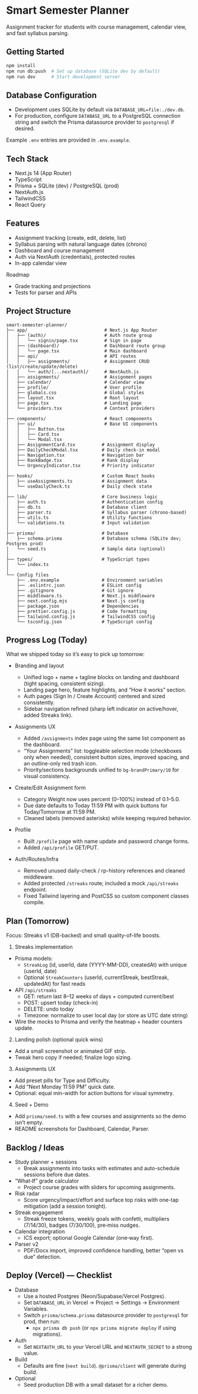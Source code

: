 # Smart Semester Planner

Assignment tracker for students with course management, calendar view, and fast syllabus parsing.

## Getting Started

```bash
npm install
npm run db:push  # Set up database (SQLite dev by default)
npm run dev      # Start development server
```

## Database Configuration

- Development uses SQLite by default via `DATABASE_URL=file:./dev.db`.
- For production, configure `DATABASE_URL` to a PostgreSQL connection string and switch the Prisma datasource provider to `postgresql` if desired.

Example `.env` entries are provided in `.env.example`.

## Tech Stack

- Next.js 14 (App Router)
- TypeScript
- Prisma + SQLite (dev) / PostgreSQL (prod)
- NextAuth.js
- TailwindCSS
- React Query

## Features

- Assignment tracking (create, edit, delete, list)
- Syllabus parsing with natural language dates (chrono)
- Dashboard and course management
- Auth via NextAuth (credentials), protected routes
- In-app calendar view

Roadmap
- Grade tracking and projections
- Tests for parser and APIs

## Project Structure

```
smart-semester-planner/
├── app/                             # Next.js App Router
│   ├── (auth)/                      # Auth route group
│   │   └── signin/page.tsx          # Sign in page
│   ├── (dashboard)/                 # Dashboard route group
│   │   └── page.tsx                 # Main dashboard
│   ├── api/                         # API routes
│   │   ├── assignments/             # Assignment CRUD (list/create/update/delete)
│   │   └── auth/[...nextauth]/      # NextAuth.js
│   ├── assignments/                 # Assignment pages
│   ├── calendar/                    # Calendar view
│   ├── profile/                     # User profile
│   ├── globals.css                  # Global styles
│   ├── layout.tsx                   # Root layout
│   ├── page.tsx                     # Landing page
│   └── providers.tsx                # Context providers
│
├── components/                      # React components
│   ├── ui/                          # Base UI components
│   │   ├── Button.tsx
│   │   ├── Card.tsx
│   │   └── Modal.tsx
│   ├── AssignmentCard.tsx          # Assignment display
│   ├── DailyCheckModal.tsx         # Daily check-in modal
│   ├── Navigation.tsx              # Navigation bar
│   ├── RankBadge.tsx               # Rank display
│   └── UrgencyIndicator.tsx        # Priority indicator
│
├── hooks/                          # Custom React hooks
│   ├── useAssignments.ts           # Assignment data
│   └── useDailyCheck.ts            # Daily check state
│
├── lib/                            # Core business logic
│   ├── auth.ts                     # Authentication config
│   ├── db.ts                       # Database client
│   ├── parser.ts                   # Syllabus parser (chrono-based)
│   ├── utils.ts                    # Utility functions
│   └── validations.ts              # Input validation
│
├── prisma/                         # Database
│   ├── schema.prisma               # Database schema (SQLite dev; Postgres prod)
│   └── seed.ts                     # Sample data (optional)
│
├── types/                          # TypeScript types
│   └── index.ts
│
└── Config files
    ├── .env.example                # Environment variables
    ├── .eslintrc.json              # ESLint config
    ├── .gitignore                  # Git ignore
    ├── middleware.ts               # Next.js middleware
    ├── next.config.mjs             # Next.js config
    ├── package.json                # Dependencies
    ├── prettier.config.js          # Code formatting
    ├── tailwind.config.js          # TailwindCSS config
    └── tsconfig.json               # TypeScript config
```

## Progress Log (Today)

What we shipped today so it’s easy to pick up tomorrow:

- Branding and layout
  - Unified logo + name + tagline blocks on landing and dashboard (tight spacing, consistent sizing).
  - Landing page hero, feature highlights, and “How it works” section.
  - Auth pages (Sign In / Create Account) centered and sized consistently.
  - Sidebar navigation refined (sharp left indicator on active/hover, added Streaks link).

- Assignments UX
  - Added `/assignments` index page using the same list component as the dashboard.
  - “Your Assignments” list: toggleable selection mode (checkboxes only when needed), consistent button sizes, improved spacing, and an outline-only red trash icon.
  - Priority/sections backgrounds unified to `bg-brandPrimary/10` for visual consistency.

- Create/Edit Assignment form
  - Category Weight now uses percent (0–100%) instead of 0.1–5.0.
  - Due date defaults to Today 11:59 PM with quick buttons for Today/Tomorrow at 11:59 PM.
  - Cleaned labels (removed asterisks) while keeping required behavior.

- Profile
  - Built `/profile` page with name update and password change forms.
  - Added `/api/profile` GET/PUT.

- Auth/Routes/Infra
  - Removed unused daily-check / rp-history references and cleaned middleware.
  - Added protected `/streaks` route; included a mock `/api/streaks` endpoint.
  - Fixed Tailwind layering and PostCSS so custom component classes compile.

## Plan (Tomorrow)

Focus: Streaks v1 (DB-backed) and small quality-of-life boosts.

1) Streaks implementation
- Prisma models:
  - `StreakLog` (id, userId, date (YYYY-MM-DD), createdAt) with unique (userId, date)
  - Optional `StreakCounters` (userId, currentStreak, bestStreak, updatedAt) for fast reads
- API `/api/streaks`
  - GET: return last 8–12 weeks of days + computed current/best
  - POST: upsert today (check-in)
  - DELETE: undo today
  - Timezone: normalize to user local day (or store as UTC date string)
- Wire the mocks to Prisma and verify the heatmap + header counters update.

2) Landing polish (optional quick wins)
- Add a small screenshot or animated GIF strip.
- Tweak hero copy if needed; finalize logo sizing.

3) Assignments UX
- Add preset pills for Type and Difficulty.
- Add “Next Monday 11:59 PM” quick date.
- Optional: equal min-width for action buttons for visual symmetry.

4) Seed + Demo
- Add `prisma/seed.ts` with a few courses and assignments so the demo isn’t empty.
- README screenshots for Dashboard, Calendar, Parser.

## Backlog / Ideas

- Study planner + sessions
  - Break assignments into tasks with estimates and auto-schedule sessions before due dates.
- “What‑If” grade calculator
  - Project course grades with sliders for upcoming assignments.
- Risk radar
  - Score urgency/impact/effort and surface top risks with one-tap mitigation (add a session tonight).
- Streak engagement
  - Streak freeze tokens, weekly goals with confetti, multipliers (7/14/30), badges (7/30/100), pre‑miss nudges.
- Calendar integration
  - ICS export; optional Google Calendar (one‑way first).
- Parser v2
  - PDF/Docx import, improved confidence handling, better “open vs due” detection.

## Deploy (Vercel) — Checklist

- Database
  - Use a hosted Postgres (Neon/Supabase/Vercel Postgres).
  - Set `DATABASE_URL` in Vercel → Project → Settings → Environment Variables.
  - Switch `prisma/schema.prisma` datasource provider to `postgresql` for prod, then run:
    - `npx prisma db push` (or `npx prisma migrate deploy` if using migrations).
- Auth
  - Set `NEXTAUTH_URL` to your Vercel URL and `NEXTAUTH_SECRET` to a strong value.
- Build
  - Defaults are fine (`next build`). `@prisma/client` will generate during build.
- Optional
  - Seed production DB with a small dataset for a richer demo.
